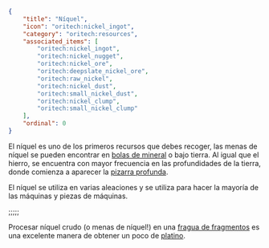 ```json
{
	"title": "Níquel",
	"icon": "oritech:nickel_ingot",
	"category": "oritech:resources",
	"associated_items": [
		"oritech:nickel_ingot",
		"oritech:nickel_nugget",
		"oritech:nickel_ore",
		"oritech:deepslate_nickel_ore",
		"oritech:raw_nickel",
		"oritech:nickel_dust",
		"oritech:small_nickel_dust",
		"oritech:nickel_clump",
		"oritech:small_nickel_clump"
	],
	"ordinal": 0
}
```

El níquel es uno de los primeros recursos que debes recoger, las menas de níquel se pueden encontrar en [bolas de mineral](^oritech:resources/ore_boulder) o bajo tierra. Al igual que el hierro, se encuentra con mayor frecuencia en las profundidades de la tierra, donde comienza a aparecer la [pizarra profunda](^oritech:block/deepslate).

El níquel se utiliza en varias aleaciones y se utiliza para hacer la mayoría de las máquinas y piezas de máquinas.

;;;;;

Procesar níquel crudo (o menas de níquel!) en una [fragua de fragmentos](^oritech:processing/fragment_forge) es una excelente manera de obtener un poco de [platino](^oritech:resources/platinum).
